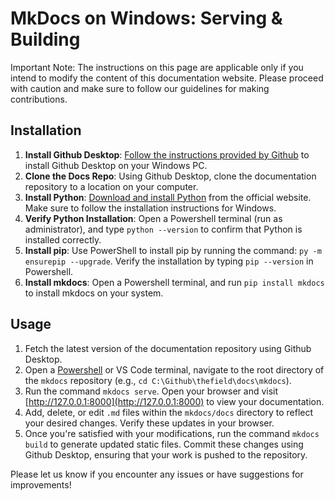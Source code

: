 MkDocs on Windows: Serving & Building
=======================
Important Note: The instructions on this page are applicable only if you intend to modify the content of this documentation website. Please proceed with caution and make sure to follow our guidelines for making contributions.

Installation
------------

1. **Install Github Desktop**: [Follow the instructions provided by Github](https://github.com/desktop) to install Github Desktop on your Windows PC.
2. **Clone the Docs Repo**: Using Github Desktop, clone the documentation repository to a location on your computer.
3. **Install Python**: [Download and install Python](https://www.python.org/downloads/) from the official website. Make sure to follow the installation instructions for Windows.
4. **Verify Python Installation**: Open a Powershell terminal (run as administrator), and type `python --version` to confirm that Python is installed correctly.
5. **Install pip**: Use PowerShell to install pip by running the command: `py -m ensurepip --upgrade`. Verify the installation by typing `pip --version` in Powershell.
6. **Install mkdocs**: Open a Powershell terminal, and run `pip install mkdocs` to install mkdocs on your system.

Usage
-----

1. Fetch the latest version of the documentation repository using Github Desktop.
2. Open a [Powershell](https://en.wikipedia.org/wiki/PowerShell) or VS Code terminal, navigate to the root directory of the `mkdocs` repository (e.g., `cd C:\Github\thefield\docs\mkdocs`).
3. Run the command `mkdocs serve`. Open your browser and visit [http://127.0.0.1:8000](http://127.0.0.1:8000) to view your documentation.
4. Add, delete, or edit `.md` files within the `mkdocs/docs` directory to reflect your desired changes. Verify these updates in your browser.
5. Once you're satisfied with your modifications, run the command `mkdocs build` to generate updated static files. Commit these changes using Github Desktop, ensuring that your work is pushed to the repository.

Please let us know if you encounter any issues or have suggestions for improvements!